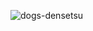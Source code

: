 ![dogs-densetsu](https://github.com/user-attachments/assets/72573279-d184-4846-9006-3e966c847b53)

            



